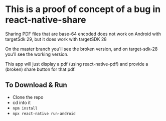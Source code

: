 # This is a proof of concept of a bug in react-native-share
Sharing PDF files that are base-64 encoded does not work on Android with targetSdk 29, but it does work with targetSDK 28

On the master branch you'll see the broken version, and on target-sdk-28 you'll see the working version. 

This app will just display a pdf (using react-native-pdf) and provide a (broken) share button for that pdf.

## To Download & Run
- Clone the repo
- cd into it
- `npm install`
- `npx react-native run-android`

